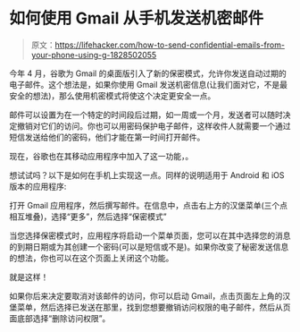 # 如何使用 Gmail 从手机发送机密邮件

> 原文：<https://lifehacker.com/how-to-send-confidential-emails-from-your-phone-using-g-1828502055>

今年 4 月，谷歌为 Gmail 的桌面版引入了新的保密模式，允许你发送自动过期的电子邮件。这个想法是，如果你使用 Gmail 发送机密信息(让我们面对它，不是最安全的想法)，那么使用机密模式将使这个决定更安全一点。



邮件可以设置为在一个特定的时间段后过期，如一周或一个月，发送者可以随时决定撤销对它们的访问。你也可以用密码保护电子邮件，这样收件人就需要一个通过短信发送给他们的密码，他们才能在第一时间打开邮件。

现在，谷歌也在其移动应用程序中加入了这一功能，。

想试试吗？以下是如何在手机上实现这一点。同样的说明适用于 Android 和 iOS 版本的应用程序:

打开 Gmail 应用程序，然后撰写邮件。在信息中，点击右上方的汉堡菜单(三个点相互堆叠)，选择“更多”，然后选择“保密模式”

当您选择保密模式时，应用程序将启动一个菜单页面，您可以在其中选择您的消息的到期日期或为其创建一个密码(可以是短信或不是)。如果你改变了秘密发送信息的想法，你也可以在这个页面上关闭这个功能。

就是这样！

如果你后来决定要取消对该邮件的访问，你可以启动 Gmail，点击页面左上角的汉堡菜单，然后选择已发送在那里，找到您想要撤销访问权限的电子邮件，然后从页面底部选择“删除访问权限”。